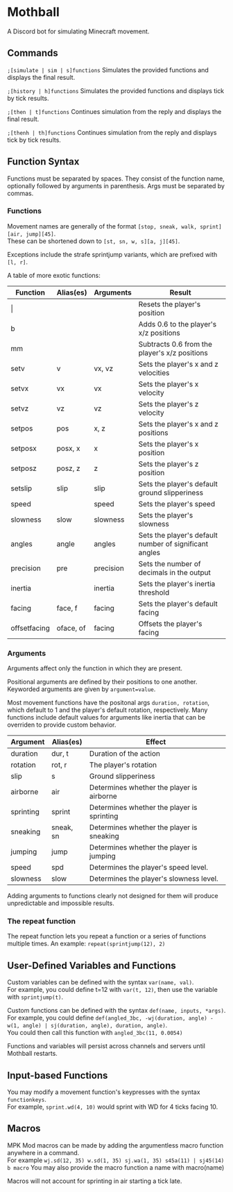 # Mothball
A Discord bot for simulating Minecraft movement.

## Commands
`;[simulate | sim | s]`​`functions` Simulates the provided functions and displays the final result.

`;[history | h]`​`functions` Simulates the provided functions and displays tick by tick results.

`;[then | t]`​`functions` Continues simulation from the reply and displays the final result.

`;[thenh | th]`​`functions` Continues simulation from the reply and displays tick by tick results.

## Function Syntax
Functions must be separated by spaces. They consist of the function name, optionally followed by arguments in parenthesis. Args must be separated by commas.

### Functions
Movement names are generally of the format `[stop, sneak, walk, sprint]`​`[air, jump]`​`[45]`.  
These can be shortened down to `[st, sn, w, s]`​`[a, j]`​`[45]`.

Exceptions include the strafe sprintjump variants, which are prefixed with `[l, r]`.

A table of more exotic functions:

| Function     | Alias(es) | Arguments | Result                                                 |
|--------------|-----------|-----------|--------------------------------------------------------|
| \|           |           |           | Resets the player's position                           |
| b            |           |           | Adds 0.6 to the player's x/z positions                 |
| mm           |           |           | Subtracts 0.6 from the player's x/z positions          |
| setv         | v         | vx, vz    | Sets the player's x and z velocities                   |
| setvx        | vx        | vx        | Sets the player's x velocity                           |
| setvz        | vz        | vz        | Sets the player's z velocity                           |
| setpos       | pos       | x, z      | Sets the player's x and z positions                    |
| setposx      | posx, x   | x         | Sets the player's x position                           |
| setposz      | posz, z   | z         | Sets the player's z position                           |
| setslip      | slip      | slip      | Sets the player's default ground slipperiness          |
| speed        |           | speed     | Sets the player's speed                                |
| slowness     | slow      | slowness  | Sets the player's slowness                             |
| angles       | angle     | angles    | Sets the player's default number of significant angles |
| precision    | pre       | precision | Sets the number of decimals in the output              |
| inertia      |           | inertia   | Sets the player's inertia threshold                    |
| facing       | face, f   | facing    | Sets the player's default facing                       |
| offsetfacing | oface, of | facing    | Offsets the player's facing                            |

### Arguments
Arguments affect only the function in which they are present.

Positional arguments are defined by their positions to one another. Keyworded arguments are given by `argument`​`=`​`value`.

Most movement functions have the positonal args `duration, rotation`, which default to 1 and the player's default rotation, respectively. Many functions include default values for arguments like inertia that can be overriden to provide custom behavior.

| Argument  | Alias(es) | Effect                                     |
|-----------|-----------|--------------------------------------------|
| duration  | dur, t    | Duration of the action                     |
| rotation  | rot, r    | The player's rotation                      |
| slip      | s         | Ground slipperiness                        |
| airborne  | air       | Determines whether the player is airborne  |
| sprinting | sprint    | Determines whether the player is sprinting |
| sneaking  | sneak, sn | Determines whether the player is sneaking  |
| jumping   | jump      | Determines whether the player is jumping   |
| speed     | spd       | Determines the player's speed level.       |
| slowness  | slow      | Determines the player's slowness level.    |

Adding arguments to functions clearly not designed for them will produce unpredictable and impossible results.

### The repeat function
The repeat function lets you repeat a function or a series of functions multiple times. An example: `repeat(sprintjump(12), 2)`

## User-Defined Variables and Functions

Custom variables can be defined with the syntax `var(name, val)`.  
For example, you could define t=12 with `var(t, 12)`, then use the variable with `sprintjump(t)`.

Custom functions can be defined with the syntax `def(name, inputs, *args)`.  
For example, you could define `def(angled_3bc, -wj(duration, angle) -w(1, angle) | sj(duration, angle), duration, angle)`.  
You could then call this function with `angled_3bc(11, 0.0054)`

Functions and variables will persist across channels and servers until Mothball restarts.

## Input-based Functions

You may modify a movement function's keypresses with the syntax `function`​`keys`.  
For example, `sprint.wd(4, 10)` would sprint with WD for 4 ticks facing 10.

## Macros

MPK Mod macros can be made by adding the argumentless macro function anywhere in a command.  
For example `wj.sd(12, 35) w.sd(1, 35) sj.wa(1, 35) s45a(11) | sj45(14) b macro`
You may also provide the macro function a name with macro(name)

Macros will not account for sprinting in air starting a tick late.
